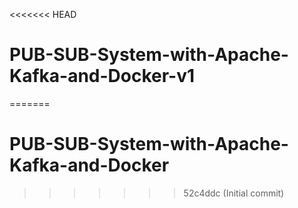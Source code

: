<<<<<<< HEAD
# PUB-SUB-System-with-Apache-Kafka-and-Docker-v1
=======
# PUB-SUB-System-with-Apache-Kafka-and-Docker
>>>>>>> 52c4ddc (Initial commit)
